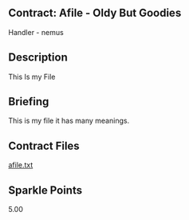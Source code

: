 ## Contract: Afile - Oldy But Goodies
Handler - nemus

## Description
This Is my File

## Briefing
This is my file it has many meanings.

## Contract Files
[afile.txt](files/afile.txt)

## Sparkle Points
5.00
